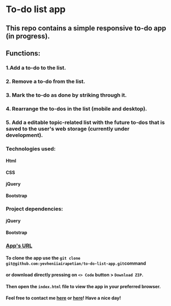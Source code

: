 # To-do list app
## This repo contains a simple responsive to-do app (in progress).
## Functions:
### 1.Add a to-do to the list.
### 2. Remove a to-do from the list.
### 3. Mark the to-do as done by striking through it.
### 4. Rearrange the to-dos in the list (mobile and desktop).
### 5. Add a editable topic-related list with the future to-dos that is saved to the user's web storage (currently under development).
### Technologies used:
#### Html
#### CSS
#### jQuery
#### Bootstrap
### Project dependencies:
#### jQuery
#### Bootstrap
### [App's URL](https://yevheniiairapetian.github.io/to-do-list-app/)
#### To clone the app use the `git clone git@github.com:yevheniiairapetian/to-do-list-app.git`command 
#### or download directly pressing on `<> Code` button > `Download ZIP`. 
#### Then open the `index.html` file to view the app in your preferred browser.
#### Feel free to contact me [here](https://www.linkedin.com/in/yevhenii-airapetian/) or [here](mailto:sonkozhenia11@gmail.com)! Have a nice day!


